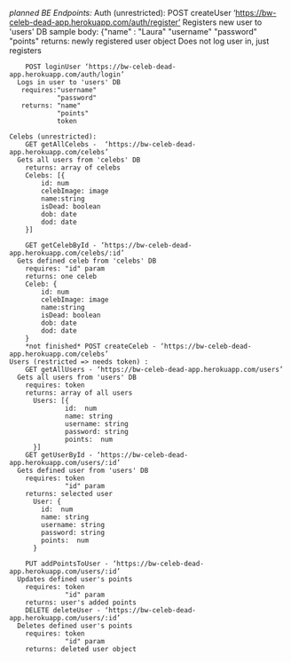 *planned BE Endpoints:*
	Auth (unrestricted):
		POST createUser ‘https://bw-celeb-dead-app.herokuapp.com/auth/register’
      Registers new user to 'users' DB
       sample body: {"name" : "Laura"
                "username"
                "password"
                "points"
        returns: newly registered user object
        Does not log user in, just registers

		POST loginUser ‘https://bw-celeb-dead-app.herokuapp.com/auth/login’
      Logs in user to 'users' DB
       requires:"username"
                "password"
       returns: "name"
                "points"
                token

	Celebs (unrestricted):
		GET getAllCelebs -  ‘https://bw-celeb-dead-app.herokuapp.com/celebs’
      Gets all users from 'celebs' DB
        returns: array of celebs
        Celebs: [{
            id: num
            celebImage: image
            name:string
            isDead: boolean
            dob: date
            dod: date
        }]

		GET getCelebById - ‘https://bw-celeb-dead-app.herokuapp.com/celebs/:id’
      Gets defined celeb from 'celebs' DB
        requires: "id" param
        returns: one celeb
        Celeb: {
            id: num
            celebImage: image
            name:string
            isDead: boolean
            dob: date
            dod: date
        }
		*not finished* POST createCeleb - ‘https://bw-celeb-dead-app.herokuapp.com/celebs’
	Users (restricted => needs token) :
		GET getAllUsers - ‘https://bw-celeb-dead-app.herokuapp.com/users’
      Gets all users from 'users' DB
        requires: token
        returns: array of all users
          Users: [{
                  id:  num
                  name: string
                  username: string
                  password: string
                  points:  num 
          }]
		GET getUserById - ‘https://bw-celeb-dead-app.herokuapp.com/users/:id’
      Gets defined user from 'users' DB
        requires: token
                  "id" param
        returns: selected user
          User: {
            id:  num
            name: string
            username: string
            password: string
            points:  num 
          }

		PUT addPointsToUser - ‘https://bw-celeb-dead-app.herokuapp.com/users/:id’
      Updates defined user's points
        requires: token
                  "id" param
        returns: user's added points
		DELETE deleteUser - ‘https://bw-celeb-dead-app.herokuapp.com/users/:id’
      Deletes defined user's points
        requires: token
                  "id" param
        returns: deleted user object